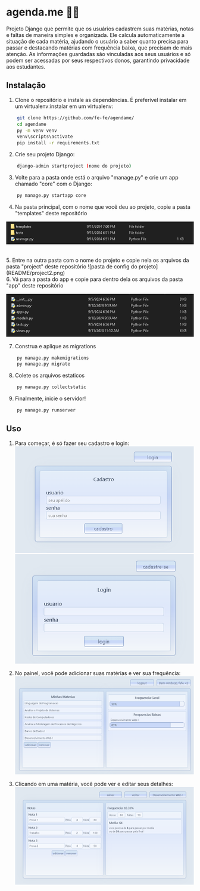 # agenda.me 📝💕

Projeto Django que permite que os usuários cadastrem suas matérias, notas e faltas de maneira simples e organizada. Ele calcula automaticamente a situação de cada matéria, ajudando o usuário a saber quanto precisa para passar e destacando matérias com frequência baixa, que precisam de mais atenção.
As informações guardadas são vinculadas aos seus usuários e só podem ser acessadas por seus respectivos donos, garantindo privacidade aos estudantes.

## Instalação


1. Clone o repositório e instale as dependências. É preferível instalar em um virtualenv:instalar em um virtualenv:
```sh
    git clone https://github.com/fe-fe/agendame/
    cd agendame
    py -m venv venv
    venv\scripts\activate
    pip install -r requirements.txt
```

2. Crie seu projeto Django:
```sh
    django-admin startproject (nome do projeto)
```

3. Volte para a pasta onde está o arquivo "manage.py" e crie um app chamado "core" com o Django:
```sh
    py manage.py startapp core
```

4. Na pasta principal, com o nome que você deu ao projeto, copie a pasta "templates" deste repositório

![pasta do projeto](README/project1.png)

<br>
5. Entre na outra pasta com o nome do projeto e copie nela os arquivos da pasta "project" deste repositório
![pasta de config do projeto](README/project2.png)
 
<br>
6. Vá para a pasta do app e copie para dentro dela os arquivos da pasta "app" deste repositório

![pasta do app](README/app.png)

7. Construa e aplique as migrations
```sh
    py manage.py makemigrations
    py manage.py migrate
```

8. Colete os arquivos estaticos

```sh
    py manage.py collectstatic
```

9. Finalmente, inicie o servidor!

```sh
    py manage.py runserver
```

## Uso

1. Para começar, é só fazer seu cadastro e login:<br>
![pagina de cadastro](README/cadastro.png)
![pagina de login](README/login.png)

2. No painel, você pode adicionar suas matérias e ver sua frequência:<br>
![pagina do painel](README/painel.png)

3. Clicando em uma matéria, você pode ver e editar seus detalhes:<br>
![pagina da materia](README/detalhemateria.png)


